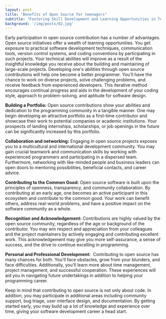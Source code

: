 ```yaml
---
layout: post
title: "Benefits of Open Source for teenagers"
subtitle: "Fostering Skill Development and Learning Opportunities in Teenagers through Open Source"
background: '/img/posts/02.jpg'
---
```


Early participation in open source contribution has a number of advantages. Open source initiatives offer a wealth of learning opportunities. You get exposure to practical software development techniques, communication tools, version control systems, and coding conventions by participating in such projects. Your technical abilities will improve as a result of the insightful knowledge you receive about the building and maintaining of large-scale projects.
Developing one's abilities through open source contributions will help one become a better programmer. You'll have the chance to work on diverse projects, solve challenging problems, and receive feedback from experienced developers. This iterative method encourages continual progress and aids in the development of your coding style, approach to problem-solving, and aptitude for software design.

**Building a Portfolio:**
Open source contributions show your abilities and dedication to the programming community in a tangible manner. One may begin developing an attractive portfolio as a first-time contributor and showcase their work to potential companies or academic institutions. Your prospects of landing internships, scholarships, or job openings in the future can be significantly increased by this portfolio.

**Collaboration and networking:**
Engaging in open source projects exposes you to a multicultural and international development community. You may gain crucial teamwork and communication skills by working with experienced programmers and participating in a dispersed team. Furthermore, networking with like-minded people and business leaders can open doors to mentoring possibilities, beneficial contacts, and career advice.

**Contributing to the Common Good:**
Open source software is built upon the principles of openness, transparency, and community collaboration. By contributing at an early age, one becomes an active participant in this ecosystem and contribute to the common good. Your work can benefit others, address real-world problems, and have a positive impact on the software community as a whole.

**Recognition and Acknowledgement:**
Contributions are highly valued by the open source community, regardless of the age or background of the contributor. You may win respect and appreciation from your colleagues and the project maintainers by actively engaging and contributing excellent work. This acknowledgement may give you more self-assurance, a sense of success, and the drive to continue excelling in programming.

**Personal and Professional Development:** 
Contributing to open source has many chances for both. You'll face obstacles, grow from your blunders, and face difficulties. Additionally, you'll learn more about time management, project management, and successful cooperation. These experiences will aid you in navigating future undertakings in addition to helping your programming career.

Keep in mind that contributing to open source is not only about code. In addition, you may participate in additional areas including community support, bug triage, user interface design, and documentation. By getting started early, you may build up a lot of knowledge and experience over time, giving your software development career a head start.
